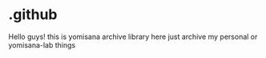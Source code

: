 # .github
Hello guys! this is yomisana archive library here just archive my personal or yomisana-lab things
